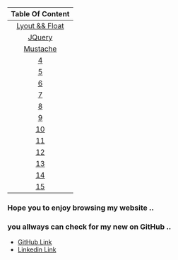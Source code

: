 | Table Of Content  | 
| :-----------------: |
|  [Lyout && Float](https://omar-zoubi.github.io/reading-notes/reading301/reading01) |
|  [JQuery](https://omar-zoubi.github.io/reading-notes/reading301/reading02) |
|  [ Mustache ](https://omar-zoubi.github.io/reading-notes/reading301/reading03) |
|  [4]() |
|  [5]() |
|  [6]() |
|  [7]() |
|  [8]() |
|  [9]() |
|  [10]() |
|  [11]() |
|  [12]() |
|  [13]() |
|  [14]() |
|  [15]() |



### Hope you to enjoy browsing my website .. 
### you allways can check for my new on GitHub ..

- [GitHub Link](https://github.com/Omar-zoubi)
- [Linkedin Link](https://www.linkedin.com/in/omar-alzoubi-54034bb4/)

